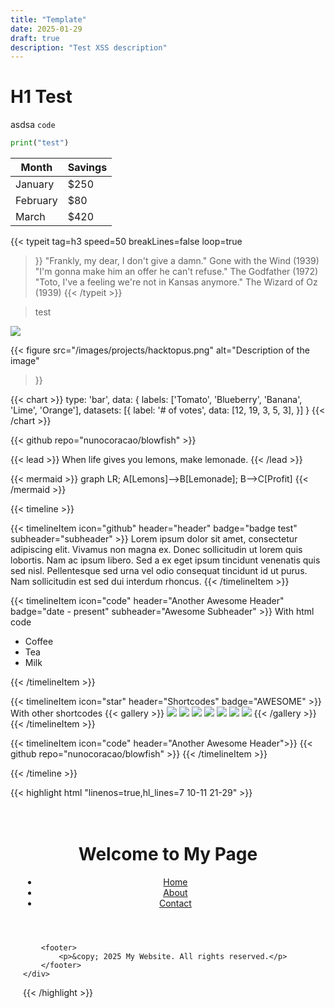 ```yaml
---
title: "Template"
date: 2025-01-29
draft: true
description: "Test XSS description"
---
```


# H1 Test
asdsa `code`

```python
print("test")
```

| Month    | Savings |
| -------- | ------- |
| January  | $250    |
| February | $80     |
| March    | $420    |


{{< typeit
  tag=h3
  speed=50
  breakLines=false
  loop=true
>}}
"Frankly, my dear, I don't give a damn." Gone with the Wind (1939)
"I'm gonna make him an offer he can't refuse." The Godfather (1972)
"Toto, I've a feeling we're not in Kansas anymore." The Wizard of Oz (1939)
{{< /typeit >}}



> test

<img class="thumbnailshadow" src="/images/projects/hacktopus.png">

{{< figure
    src="/images/projects/hacktopus.png"
    alt="Description of the image"
>}}

{{< chart >}}
type: 'bar',
data: {
  labels: ['Tomato', 'Blueberry', 'Banana', 'Lime', 'Orange'],
  datasets: [{
    label: '# of votes',
    data: [12, 19, 3, 5, 3],
  }]
}
{{< /chart >}}


{{< github repo="nunocoracao/blowfish" >}}

{{< lead >}}
When life gives you lemons, make lemonade.
{{< /lead >}}

{{< mermaid >}}
graph LR;
A[Lemons]-->B[Lemonade];
B-->C[Profit]
{{< /mermaid >}}

{{< timeline >}}

{{< timelineItem icon="github" header="header" badge="badge test" subheader="subheader" >}}
Lorem ipsum dolor sit amet, consectetur adipiscing elit. Vivamus non magna ex. Donec sollicitudin ut lorem quis lobortis. Nam ac ipsum libero. Sed a ex eget ipsum tincidunt venenatis quis sed nisl. Pellentesque sed urna vel odio consequat tincidunt id ut purus. Nam sollicitudin est sed dui interdum rhoncus.
{{< /timelineItem >}}


{{< timelineItem icon="code" header="Another Awesome Header" badge="date - present" subheader="Awesome Subheader" >}}
With html code
<ul>
  <li>Coffee</li>
  <li>Tea</li>
  <li>Milk</li>
</ul>
{{< /timelineItem >}}

{{< timelineItem icon="star" header="Shortcodes" badge="AWESOME" >}}
With other shortcodes
{{< gallery >}}
  <img src="gallery/01.jpg" class="grid-w33" />
  <img src="gallery/02.jpg" class="grid-w33" />
  <img src="gallery/03.jpg" class="grid-w33" />
  <img src="gallery/04.jpg" class="grid-w33" />
  <img src="gallery/05.jpg" class="grid-w33" />
  <img src="gallery/06.jpg" class="grid-w33" />
  <img src="gallery/07.jpg" class="grid-w33" />
{{< /gallery >}}
{{< /timelineItem >}}

{{< timelineItem icon="code" header="Another Awesome Header">}}
{{< github repo="nunocoracao/blowfish" >}}
{{< /timelineItem >}}

{{< /timeline >}}

{{< highlight html "linenos=true,hl_lines=7 10-11 21-29" >}}
<!DOCTYPE html>
<html lang="en">
<head>
    <meta charset="UTF-8">
    <meta name="viewport" content="width=device-width, initial-scale=1.0">
    <title>My Sample Page</title>
    <style>
        .container {
            max-width: 800px;
            margin: 0 auto;
            padding: 20px;
        }
        .card {
            border: 1px solid #ddd;
            padding: 15px;
            margin-bottom: 20px;
            border-radius: 5px;
        }
        .highlight {
            background-color: #f0f0f0;
            padding: 10px;
        }
    </style>
</head>
<body>
    <div class="container">
        <header>
            <h1>Welcome to My Page</h1>
            <nav>
                <ul>
                    <li><a href="#home">Home</a></li>
                    <li><a href="#about">About</a></li>
                    <li><a href="#contact">Contact</a></li>
                </ul>
            </nav>
        </header>

        <footer>
            <p>&copy; 2025 My Website. All rights reserved.</p>
        </footer>
    </div>
</body>
</html>
{{< /highlight >}}

